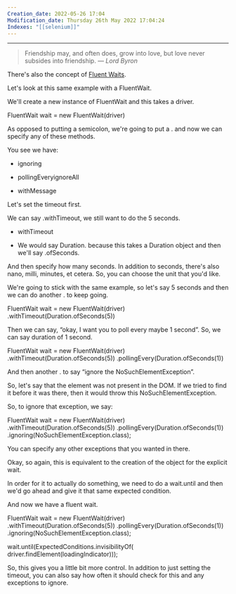 ```yaml
---
Creation_date: 2022-05-26 17:04
Modification_date: Thursday 26th May 2022 17:04:24
Indexes: "[[selenium]]"
---
```


----


> Friendship may, and often does, grow into love, but love never subsides into friendship.
> — <cite>Lord Byron</cite>

There's also the concept of [Fluent Waits](https://seleniumhq.github.io/selenium/docs/api/java/org/openqa/selenium/support/ui/FluentWait.html).

Let's look at this same example with a FluentWait.

We'll create a new instance of FluentWait and this takes a driver.

FluentWait wait = new FluentWait(driver)

As opposed to putting a semicolon, we're going to put a . and now we can specify any of these methods.

You see we have:

-   ignoring
    
-   pollingEveryignoreAll
    
-   withMessage
    

Let's set the timeout first.

We can say .withTimeout, we still want to do the 5 seconds.

-   withTimeout
    
-   We would say Duration. because this takes a Duration object and then we'll say .ofSeconds.
    

And then specify how many seconds. In addition to seconds, there's also nano, milli, minutes, et cetera. So, you can choose the unit that you'd like.

We're going to stick with the same example, so let's say 5 seconds and then we can do another . to keep going.

FluentWait wait = new FluentWait(driver)
     .withTimeout(Duration.ofSeconds(5))

Then we can say, “okay, I want you to poll every maybe 1 second”. So, we can say duration of 1 second.

FluentWait wait = new FluentWait(driver)
    .withTimeout(Duration.ofSeconds(5))
    .pollingEvery(Duration.ofSeconds(1))

And then another . to say “ignore the NoSuchElementException”.

So, let's say that the element was not present in the DOM. If we tried to find it before it was there, then it would throw this NoSuchElementException.

So, to ignore that exception, we say:

FluentWait wait = new FluentWait(driver)
    .withTimeout(Duration.ofSeconds(5))
    .pollingEvery(Duration.ofSeconds(1))
    .ignoring(NoSuchElementException.class);

You can specify any other exceptions that you wanted in there.

Okay, so again, this is equivalent to the creation of the object for the explicit wait.

In order for it to actually do something, we need to do a wait.until and then we'd go ahead and give it that same expected condition.

And now we have a fluent wait.

FluentWait wait = new FluentWait(driver)
    .withTimeout(Duration.ofSeconds(5))
     .pollingEvery(Duration.ofSeconds(1))
     .ignoring(NoSuchElementException.class);

wait.until(ExpectedConditions.invisibilityOf(
        driver.findElement(loadingIndicator)));

So, this gives you a little bit more control. In addition to just setting the timeout, you can also say how often it should check for this and any exceptions to ignore.
